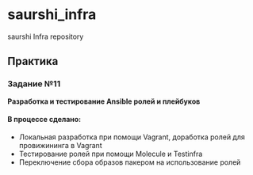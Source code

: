 # saurshi_infra
saurshi Infra repository

## Практика
### Задание №11
**Разработка и тестирование Ansible ролей и плейбуков**

#### В процессе сделано:
* Локальная разработка при помощи Vagrant, доработка ролей для провижининга в Vagrant
* Тестирование ролей при помощи Molecule и Testinfra
* Переключение сбора образов пакером на использование ролей

